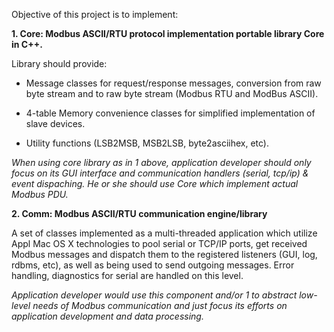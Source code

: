 Objective of this project is to implement:


**1. Core: Modbus ASCII/RTU protocol implementation portable library Core in C++.**

Library should provide:

  * Message classes for request/response messages, conversion from raw byte stream and to raw byte stream (Modbus RTU and ModBus ASCII).

  * 4-table Memory convenience classes for simplified implementation of slave devices.

  * Utility functions (LSB2MSB, MSB2LSB, byte2asciihex, etc).

_When using core library as in 1 above, application developer should only focus on its GUI interface and communication handlers (serial, tcp/ip) & event dispaching. He or she should use Core which implement actual Modbus PDU._

**2. Comm: Modbus ASCII/RTU communication engine/library**

A set of classes implemented as a multi-threaded application which utilize Appl Mac OS X technologies to pool serial or TCP/IP ports, get received Modbus messages and dispatch them to the registered listeners (GUI, log, rdbms, etc), as well as being used to send outgoing messages. Error handling, diagnostics for serial are handled on this level.

_Application developer would use this component and/or 1 to abstract low-level needs of Modbus communication and just focus its efforts on application development and data processing._

